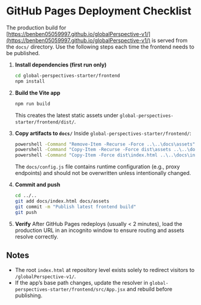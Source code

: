 # GitHub Pages Deployment Checklist

The production build for [https://benben05059997.github.io/globalPerspective-v1/](https://benben05059997.github.io/globalPerspective-v1/) is served from the `docs/` directory. Use the following steps each time the frontend needs to be published.

1. **Install dependencies (first run only)**
   ```bash
   cd global-perspectives-starter/frontend
   npm install
   ```

2. **Build the Vite app**
   ```bash
   npm run build
   ```
   This creates the latest static assets under `global-perspectives-starter/frontend/dist/`.

3. **Copy artifacts to `docs/`**
   Inside `global-perspectives-starter/frontend/`:
   ```bash
   powershell -Command "Remove-Item -Recurse -Force ..\..\docs\assets"
   powershell -Command "Copy-Item -Recurse -Force dist\assets ..\..\docs\assets"
   powershell -Command "Copy-Item -Force dist\index.html ..\..\docs\index.html"
   ```
   The `docs/config.js` file contains runtime configuration (e.g., proxy endpoints) and should not be overwritten unless intentionally changed.

4. **Commit and push**
   ```bash
   cd ../..
   git add docs/index.html docs/assets
   git commit -m "Publish latest frontend build"
   git push
   ```

5. **Verify**
   After GitHub Pages redeploys (usually < 2 minutes), load the production URL in an incognito window to ensure routing and assets resolve correctly.

## Notes

- The root `index.html` at repository level exists solely to redirect visitors to `/globalPerspective-v1/`.
- If the app’s base path changes, update the resolver in `global-perspectives-starter/frontend/src/App.jsx` and rebuild before publishing.
